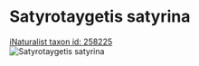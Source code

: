 
Satyrotaygetis satyrina
=======================
  
[iNaturalist taxon id: 258225](https://www.inaturalist.org/taxa/258225)  
![Satyrotaygetis satyrina](https://inaturalist-open-data.s3.amazonaws.com/photos/173121166/medium.jpeg)